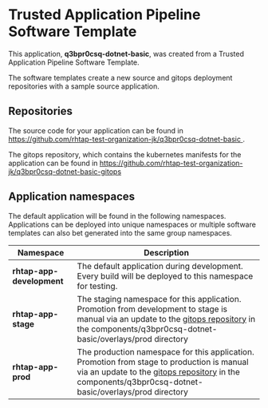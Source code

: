 # Trusted Application Pipeline Software Template

This application, **q3bpr0csq-dotnet-basic**, was created from a Trusted Application Pipeline Software Template.

The software templates create a new source and gitops deployment repositories with a sample source application. 

## Repositories

The source code for your application can be found in [https://github.com/rhtap-test-organization-jk/q3bpr0csq-dotnet-basic ](https://github.com/rhtap-test-organization-jk/q3bpr0csq-dotnet-basic ).
 
The gitops repository, which contains the kubernetes manifests for the application can be found in 
[https://github.com/rhtap-test-organization-jk/q3bpr0csq-dotnet-basic-gitops ](https://github.com/rhtap-test-organization-jk/q3bpr0csq-dotnet-basic-gitops ) 

## Application namespaces 

The default application will be found in the following namespaces. Applications can be deployed into unique namespaces or multiple software templates can also bet generated into the same group namespaces.  

|  Namespace   |  Description   |  
| -------- | -------- |   
| **rhtap-app-development** | The default application during development. Every build will be deployed to this namespace for testing. | 
| **rhtap-app-stage** | The staging namespace for this application. Promotion from development to stage is manual via an update to the [gitops repository](https://github.com/rhtap-test-organization-jk/q3bpr0csq-dotnet-basic-gitops ) in the components/q3bpr0csq-dotnet-basic/overlays/prod directory |  
| **rhtap-app-prod** | The production namespace for this application. Promotion from stage to production is manual via an update to the [gitops repository](https://github.com/rhtap-test-organization-jk/q3bpr0csq-dotnet-basic-gitops ) in the components/q3bpr0csq-dotnet-basic/overlays/prod directory | 